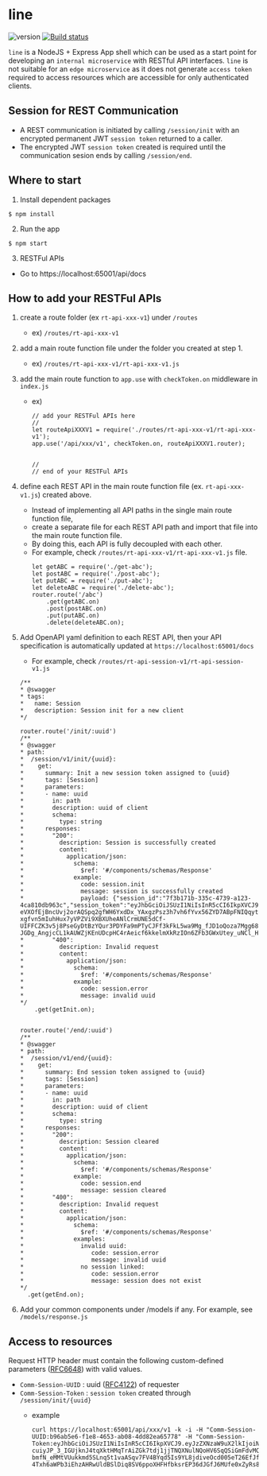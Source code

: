 # line


![version](https://badgen.net/badge/version/v0.1.3/orange) [![Build status](https://ci.appveyor.com/api/projects/status/0qetrigk7n8w2m40?svg=true)](https://ci.appveyor.com/project/gam4it/line)




`line` is a NodeJS + Express App shell which can be used as a start point for developing an `internal microservice` with RESTful API interfaces. `line` is not suitable for an `edge microservice` as it does not generate `access token` required to access resources which are accessible for only authenticated clients.   


## Session for REST Communication

- A REST communication is initiated by calling `/session/init` with an encrypted permanent JWT `session token` returned to a caller.
- The encrypted JWT `session token` created is required until the communication sesion ends by calling `/session/end`.



## Where to start


1. Install dependent packages
```
$ npm install
```

2. Run the app
```
$ npm start
```

3. RESTFul APIs
- Go to https://localhost:65001/api/docs


## How to add your RESTFul APIs

 1. create a route folder (ex `rt-api-xxx-v1`) under `/routes`
    - ex) `/routes/rt-api-xxx-v1`
 2. add a main route function file under the folder you created at step 1.
    - ex) `/routes/rt-api-xxx-v1/rt-api-xxx-v1.js`
 3. add the main route function to `app.use` with `checkToken.on` middleware in `index.js`
    - ex) 
        ```
        // add your RESTFul APIs here
        //
        let routeApiXXXV1 = require('./routes/rt-api-xxx-v1/rt-api-xxx-v1');
        app.use('/api/xxx/v1', checkToken.on, routeApiXXXV1.router);


        //
        // end of your RESTFul APIs
        ```
 4. define each REST API in the main route function file (ex. `rt-api-xxx-v1.js`) created above. 
    - Instead of implementing all API paths in the single main route function file,
    - create a separate file for each REST API path and import that file into the main route function file.
    - By doing this, each API is fully decoupled with each other.
    - For example, check `/routes/rt-api-xxx-v1/rt-api-xxx-v1.js` file.
        ```
        let getABC = require('./get-abc');
        let postABC = require('./post-abc');
        let putABC = require('./put-abc');
        let deleteABC = require('./delete-abc');
        router.route('/abc')
            .get(getABC.on)
            .post(postABC.on)
            .put(putABC.on)
            .delete(deleteABC.on);
        ```
 5. Add OpenAPI yaml definition to each REST API, then your API specification is automatically updated at `https://localhost:65001/docs`
    - For example, check `/routes/rt-api-session-v1/rt-api-session-v1.js`
    ```
    /**
    * @swagger
    * tags:
    *   name: Session
    *   description: Session init for a new client
    */

    router.route('/init/:uuid')
    /**
    * @swagger
    * path:
    *  /session/v1/init/{uuid}:
    *    get:
    *      summary: Init a new session token assigned to {uuid}
    *      tags: [Session]
    *      parameters:
    *      - name: uuid
    *        in: path
    *        description: uuid of client
    *        schema:
    *          type: string
    *      responses:
    *        "200":
    *          description: Session is successfully created
    *          content:
    *            application/json:
    *              schema:
    *                $ref: '#/components/schemas/Response'
    *              example:
    *                code: session.init
    *                message: session is successfully created
    *                payload: {"session_id":"7f3b171b-335c-4739-a123-4ca810db963c","session_token":"eyJhbGciOiJSUzI1NiIsInR5cCI6IkpXVCJ9.eyJzZXNzaW9uX2lkIjoiN2YzYjE3MWItMzM1Yy00NzM5LWExMjMtNGNhODEwZGI5NjNjIiwiY2xpZW50X3V1aWQiOiJiOTZhYjVlNi1mMWU4LTQ2NTMtYWIwOC00ZGQ4MmVhNjU3NzEiLCJpYXQiOjE1ODQxNDg2MzR9.L0SbNuIRb75bnmoxj-eVXOfEjBncUvj2orAQSpq2gfWH6YxdDx_YAxgzPsz3h7vh6fYvx56ZYD7ABpFNIQqytNW_woR614fvgSEhRgBdVwsJYKD1JEeQg-xgfvn5mIuhHux7yVPZVi9XBXUheANlCrmUNE5dCf-UIFFCZK3v5j8PseGyDtBzYQur3PDYFa9mPTyCJFf3kFkL5wa9Mg_fJD1oQoza7Mgg688_q7k3JJWJ0U51NUn0WO9E0wzeJcne2wia2UZeza0D-JGDg_AngjcCL1kAUWZjKEnUDcpHC4rAeicf6kkelmXkRzIOn6ZFb3GWxUtey_uNCl_H7wt40g"}
    *        "400":
    *          description: Invalid request
    *          content:
    *            application/json:
    *              schema:
    *                $ref: '#/components/schemas/Response'
    *              example:
    *                code: session.error
    *                message: invalid uuid
    */
        .get(getInit.on);

    
    router.route('/end/:uuid') 
    /**
    * @swagger
    * path:
    *  /session/v1/end/{uuid}:
    *    get:
    *      summary: End session token assigned to {uuid}
    *      tags: [Session]
    *      parameters:
    *      - name: uuid
    *        in: path
    *        description: uuid of client
    *        schema:
    *          type: string
    *      responses:
    *        "200":
    *          description: Session cleared
    *          content:
    *            application/json:
    *              schema:
    *                $ref: '#/components/schemas/Response'
    *              example:
    *                code: session.end
    *                message: session cleared
    *        "400":
    *          description: Invalid request
    *          content:
    *            application/json:
    *              schema:
    *                $ref: '#/components/schemas/Response'
    *              examples:
    *                invalid uuid:
    *                   code: session.error
    *                   message: invalid uuid
    *                no session linked:
    *                   code: session.error
    *                   message: session does not exist
    */
      .get(getEnd.on);
    ```


6. Add your common components under /models if any. For example, see `/models/response.js`



## Access to resources 

Request HTTP header must contain the following custom-defined parameters ([RFC6648](https://tools.ietf.org/html/rfc6648)) with valid values.

- `Comm-Session-UUID` : uuid ([RFC4122](https://tools.ietf.org/html/rfc4122)) of requester
- `Comm-Session-Token` : `session token` created through `/session/init/{uuid}`
  - example

    ```
    curl https://localhost:65001/api/xxx/v1 -k -i -H "Comm-Session-UUID:b96ab5e6-f1e8-4653-ab08-4dd82ea65778" -H "Comm-Session-Token:eyJhbGciOiJSUzI1NiIsInR5cCI6IkpXVCJ9.eyJzZXNzaW9uX2lkIjoiNjI4YTNkODgtODYxYS00ODNmLWFkZjMtZWMzZTMwZWJjZjIzIiwiY2xpZW50X3V1aWQiOiJiOTZhYjVlNi1mMWU4LTQ2NTMtYWIwOC00ZGQ4MmVhNjU3NzgiLCJpYXQiOjE1ODQwNzY5OTZ9.N34OokCsx0Y-cuiyJP_3_IGUjknJ4tqXktHMqTrAiZGk7tdj1jjTNQXNulNQoHV6SqQSiGmFdvMCcODoOiI48vf1P4FfqiHxYAbe3L1z8bc-bmfN_eMMtVUukkmd5SLnq5t1vaASqv7FV4BYqd5Is9YL8jdiveOcd005eT26EfJfm1rs_g4eR4oDMq9nUWM5XMFkuLzDLMLVr-4Txh6aWPb3iEhzAHRwUldBSlDiq8SV6ppoXHFHfbksrEP36dJGfJ6MUfe0xZyRs8LGY7r1yiVkGxoF_Vl6iGzNAgBTmJqKQ2H3YunM2wObAStyE0IP7iCsNNr2EDEe8b9jMB6rqw"
    ```